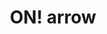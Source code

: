 ---
layout: symbols
title: ON! arrow
emoji: on_arrow
permalink: 🔛.html
image: assets/img/3moji/on_arrow.png
---